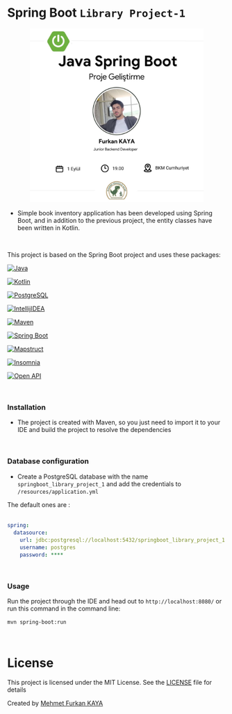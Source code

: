 # Spring Boot `Library Project-1`

<div align="center">
<a href="https://www.youtube.com/live/DqzB4eIy5EU?si=lTdfmUKEQEJF7L6N">
  <img src="./images/youtube-image.jpg" alt="YOUTUBE LIVE" width="400" height="400">
</a>
</div>

- Simple book inventory application has been developed using Spring Boot, and in addition to the previous project, the entity classes have been written in Kotlin.

<br>

This project is based on the Spring Boot project and uses these packages:

[![Java](https://img.shields.io/badge/java-19.0-000?style=for-the-badge&logo=openjdk&logoColor=white&color=FF9A00)](https://www.java.com/en/)

[![Kotlin](https://img.shields.io/badge/kotlin-1.9-000?style=for-the-badge&logo=kotlin&logoColor=white&color=7F52FF)](https://kotlinlang.org/)

[![PostgreSQL](https://img.shields.io/badge/PostgreSQL-15.0-000?style=for-the-badge&logo=postgresql&logoColor=white&color=4479A1)](https://www.postgresql.org/)

[![IntellijIDEA](https://img.shields.io/badge/Intellij%20idea%20(Ultimate)-2022.3-000?style=for-the-badge&logo=intellij-idea&logoColor=white&color=A75499)](https://www.jetbrains.com/idea/)

[![Maven](https://img.shields.io/badge/Maven-3.9-C70D2C?style=for-the-badge&logo=apache-maven&color=CE293C)](https://maven.apache.org/)

[![Spring Boot](https://img.shields.io/badge/spring%20boot-3.1-000?style=for-the-badge&logo=springboot&logoColor=white&color=6DB33F)](https://spring.io/)

[![Mapstruct](https://img.shields.io/badge/mapstruct-1.5-C70D2C?style=for-the-badge&logo=mapstruct&logoColor=white&color=C02128)](https://mapstruct.org/)

[![Insomnia](https://img.shields.io/badge/Insomnia-2023.1-C70D2C?style=for-the-badge&logo=insomnia&logoColor=white&color=4000BF)](https://insomnia.rest/)

[![Open API](https://img.shields.io/badge/Open%20API-2.1-85EA2D?style=for-the-badge&logo=openapiinitiative&logoColor=white&color=6BA539)](https://www.openapis.org/)

<br>

### Installation

- The project is created with Maven, so you just need to import it to your IDE and build the project to resolve the dependencies

<br>

### Database configuration

- Create a PostgreSQL database with the name `springboot_library_project_1` and add the credentials to `/resources/application.yml`

The default ones are :

```yml

spring:
  datasource:
    url: jdbc:postgresql://localhost:5432/springboot_library_project_1
    username: postgres
    password: ****

```

<br>

### Usage

Run the project through the IDE and head out to `http://localhost:8080/`
or
run this command in the command line:

```bsh
mvn spring-boot:run
```

<br>

# License

This project is licensed under the MIT License. See the [LICENSE](LICENSE) file for details

Created by [Mehmet Furkan KAYA](https://www.linkedin.com/in/mehmet-furkan-kaya/)
